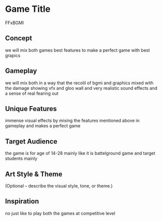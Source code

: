 # Game Title
FFxBGMI

## Concept
we will mix both games best features to make a perfect game with best grapics 

## Gameplay
we will mix both in a way that the recolil of bgmi and graphics mixed with the damage showing vfx and gloo wall and very realistic sound effects and a sense of real fearing out

## Unique Features
immense visual effects by mixing the features mentioned above in gameplay and makes a perfect game 

## Target Audience
the game is for age of 14-28 mainly like it is battelground game and target students mainly 

## Art Style & Theme
(Optional – describe the visual style, tone, or theme.)

## Inspiration
no just like to play both the games at competitive level


